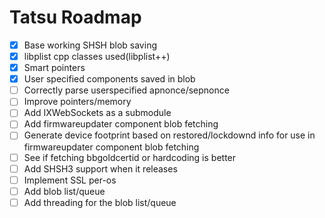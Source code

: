 # Tatsu Roadmap

- [x] Base working SHSH blob saving
- [x] libplist cpp classes used(libplist++)
- [x] Smart pointers
- [x] User specified components saved in blob
- [ ] Correctly parse userspecified apnonce/sepnonce
- [ ] Improve pointers/memory
- [ ] Add IXWebSockets as a submodule
- [ ] Add firmwareupdater component blob fetching
- [ ] Generate device footprint based on restored/lockdownd info for use in firmwareupdater component blob fetching
- [ ] See if fetching bbgoldcertid or hardcoding is better
- [ ] Add SHSH3 support when it releases
- [ ] Implement SSL per-os
- [ ] Add blob list/queue
- [ ] Add threading for the blob list/queue
